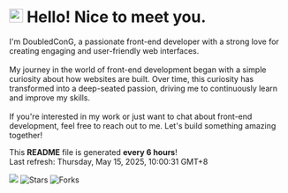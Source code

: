 <h1>
    <img src="https://emojis.slackmojis.com/emojis/images/1660853767/60881/meow_attention.gif?1660853767" width="25"/> 
    Hello! Nice to meet you.
</h1>

<p>
    I'm DoubledConG, a passionate front-end developer with a strong love for creating engaging and user-friendly web interfaces.
    <br /><br />
    My journey in the world of front-end development began with a simple curiosity about how websites are built. Over time, this curiosity has transformed into a deep-seated passion, driving me to continuously learn and improve my skills.
    <br /><br />
    If you're interested in my work or just want to chat about front-end development, feel free to reach out to me. Let's build something amazing together!
</p>

<p>
    This <b>README</b> file is generated <b>every 6 hours</b>!<br />
    Last refresh: Thursday, May 15, 2025, 10:00:31 GMT+8<br />
</p>

<p>
    <img src="https://github.com/cccoding365/cccoding365/workflows/README%20build/badge.svg" /> 
    <img alt="Stars" src="https://img.shields.io/github/stars/cccoding365/cccoding365?style=flat-square&labelColor=343b41"/> 
    <img alt="Forks" src="https://img.shields.io/github/forks/cccoding365/cccoding365?style=flat-square&labelColor=343b41"/>
</p>